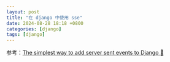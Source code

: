 ```yaml
---
layout: post
title: "在 django 中使用 sse"
date: 2024-08-28 18:18 +0800
categories: [django]
tags: [django]
---
```




参考：[The simplest way to add server sent events to Django 🏺](https://www.photondesigner.com/articles/server-sent-events-daphne)
